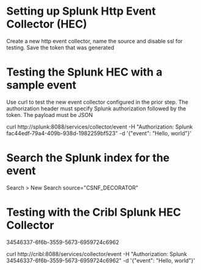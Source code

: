 # Setting up Splunk Http Event Collector (HEC)

Create a new http event collector, name the source and disable ssl for testing. Save the token that was generated

# Testing the Splunk HEC with a sample event

Use curl to test the new event collector configured in the prior step. The authorization header must specify Splunk authorization followed by the token. The payload must be JSON

curl http://splunk:8088/services/collector/event -H "Authorization: Splunk fac44edf-79a4-409b-938d-1982259bf523" -d '{"event": "Hello, world"}'

# Search the Splunk index for the event

Search > New Search
source="CSNF_DECORATOR"

# Testing with the Cribl Splunk HEC Collector
34546337-6f6b-3559-5673-6959724c6962

curl http://cribl:8088/services/collector/event -H "Authorization: Splunk 34546337-6f6b-3559-5673-6959724c6962" -d '{"event": "Hello, world"}'
